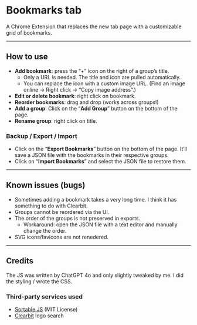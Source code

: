 # Bookmarks tab

A Chrome Extension that replaces the new tab page with a customizable grid of bookmarks.

---

## How to use

- **Add bookmark**: press the “+” icon on the right of a group’s title.
   - Only a URL is needed. The title and icon are pulled automatically. 
   - You can replace the icon with a custom image URL. (Find an image online → Right click → “Copy image address”.)
- **Edit or delete bookmark**: right click on bookmark.
- **Reorder bookmarks**: drag and drop (works across groups!)
- **Add a group**: Click on the “**Add Group**” button on the bottom of the page.
- **Rename group**: right click on title.

### Backup / Export / Import

- Click on the “**Export Bookmarks**” button on the bottom of the page. It’ll save a JSON file with the bookmarks in their respective groups.
- Click on “**Import Bookmarks**” and select the JSON file to restore them. 

---

## Known issues (bugs)
- Sometimes adding a bookmark takes a very long time. I think it has something to do with Clearbit.
- Groups cannot be reordered via the UI.
- The order of the groups is not preserved in exports. 
   - Workaround: open the JSON file with a text editor and manually change the order. 
- SVG icons/favicons are not renedered.

---

## Credits
The JS was written by ChatGPT 4o and only slightly tweaked by me. 
I did the styling / wrote the CSS.

### Third-party services used

- [Sortable.JS](https://github.com/SortableJS/Sortable) (MIT License)
- [Clearbit](https://clearbit.com/) logo search